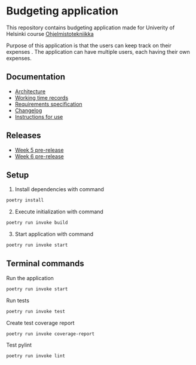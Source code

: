 # Budgeting application 
This repository contains budgeting application made for Univerity of Helsinki course [Ohjelmistotekniikka](https://courses.helsinki.fi/fi/tkt20002)

Purpose of this application is that the users can keep track on their expenses . The application can have multiple users, each having their own expenses.


## Documentation 
- [Architecture](https://github.com/oheinonen/ot-harjoitustyo/blob/master/documentation/architecture.md)
- [Working time records](https://github.com/oheinonen/ot-harjoitustyo/blob/master/documentation/working_time_records.md)
- [Requirements specification](https://github.com/oheinonen/ot-harjoitustyo/blob/master/documentation/requirement_specification.md)
- [Changelog](https://github.com/oheinonen/ot-harjoitustyo/blob/master/documentation/changelog.md)
- [Instructions for use](https://github.com/oheinonen/ot-harjoitustyo/blob/master/documentation/instructions.md)


## Releases
- [Week 5 pre-release](https://github.com/oheinonen/ot-harjoitustyo/releases/tag/week5)
- [Week 6 pre-release](https://github.com/oheinonen/ot-harjoitustyo/releases/tag/week6)

## Setup

1. Install dependencies with command
```bash
poetry install
```

2. Execute initialization with command

```bash
poetry run invoke build
```

3. Start application with command

```bash
poetry run invoke start
```

## Terminal commands
Run the application
```bash
poetry run invoke start
```
Run tests
```bash
poetry run invoke test
```

Create test coverage report
```bash
poetry run invoke coverage-report
```

Test pylint
```bash
poetry run invoke lint
```
